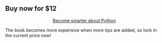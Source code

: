 ## Buy now for $12

<div style="display:flex; justify-content:center;">
<a href="https://gumroad.com/l/python-drops?wanted=true" target="_blank" class="btn" style="margin: 0 .3em 0 .3em;">Become smarter about Python</a>
</div>

The book becomes more expensive when more tips are added, so lock in the current price now!
